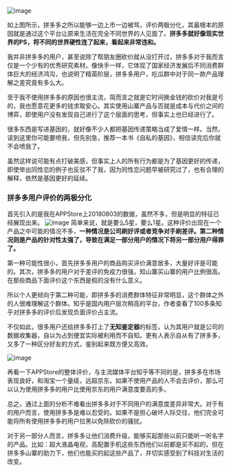 ![image](https://github.com/gytdove/langxdBlog/blob/master/Picture/2018/0803%20pinduoduo1.png?raw=true)

如上图所示，拼多多之所以能够一边上市一边被骂，评价两极分化，其最根本的原因就是通过这个平台让原来生活在完全不同世界的人见面了。**拼多多就好像现实世界的PS，将不同的世界硬性连了起来，看起来非常违和。**

我并非拼多多的用户，甚至说除了帮朋友圈砍价就从没打开过，拼多多对于我而言仅是一个少有的优秀研究素材。像快手一样，它体现了国家经济发展后不同消费群体巨大的经济鸿沟，也说明了精英阶层，拼多多用户，吃瓜群中对于同一款产品理解之差究竟有多么大。

至于我不使用拼多多的原因也很主流，简而言之就是它时间换金钱的砍价对我是亏的，我也愿意花更多的钱求取安心。其实使用山寨产品与否就是成本与代价之间的博弈，即使用户没有发现自己进行了这个层面的思考，但事实上也已经进行了。

很多东西是写进基因的，就好像不少人都把基因传递策略当成了爱情一样。当然，读到这里你可能要喷我，但先别急，推荐一本书《自私的基因》，相信读完后你就不会喷我了。

虽然这样说可能有点打破美感，但事实上人的所有行为都是为了基因更好的传递，即使举出同性恋的例子也反驳不了我，因为同性恋问题早被研究过了，也有合理的解释，依然是基因更好的延续。

### 拼多多用户评价的两极分化
首先引入的是我在APPStore上20180803的数据，虽然不多，但是明显的特征已经展现出来。
![image](https://github.com/gytdove/langxdBlog/blob/master/Picture/2018/0803%20pinduoduo2.jpg?raw=true)
简单来说，就是要么5星，要么1星。这种评价出现在一个产品之中可能的情况不多，**一种情况是公司刷好评或者竞争对手刷差评。第二种情况则是产品的针对性太强了，导致在满足一部分用户的情况下将另一部分用户得罪了。**

第一种可能性很小，首先拼多多用户的商品购买评价满意居多，大量好评是可能的。其次，拼多多的用户对于差评的免疫力很强，知山寨买山寨的用户比例很高。在那些商品下面评价这个东西是假的没有什么意义。

所以个人更倾向于第二种可能，即拼多多的消费群体特征非常明显，这个群体之外的人很难理解这个群体。知乎是国内用户层次稍高的平台，作者查看了100多条知乎对拼多多的评价后发现负面评价占主流。

不仅如此，很多用户还给拼多多打上了**无知鉴定器**的标签，认为其用户就是公司的数据收集器，自以为占到便宜实际被利用而不自知。更有人表示自从有了拼多多，又多了一种区分好友的方式，鉴别起来既方便又高效。

![image](https://github.com/gytdove/langxdBlog/blob/master/Picture/2018/0803%20pinduoduo3.jpg?raw=true)

再看一下APPStore的整体评价，与主流媒体平台知乎等不同的是，拼多多在市场表现良好，和淘宝一个量级，远超京东。如果不使用产品的人不会去评价，那么可以认为使用拼多多的用户比使用京东的用户满意度要高的多。

总之，通过上面的分析不难看出拼多多对于不同用户的满意度差异非常大。对于有的用户而言，使用拼多多是难以忍受的。如果不是担心破坏人际交往，他们完全可能将所有使用拼多多的用户拉黑以免除砍价的骚扰。

对于另一部分人而言，拼多多让他们消费升级，能够买起那些以前只能听一听名字的产品。比如：超大液晶电视，高配置手机这些东西他们以前都是买不起的，但在拼多多山寨的助力下，他们也能买的起这些产品了，并切实感受到了科技对生活的改变。